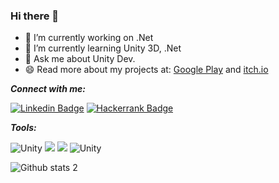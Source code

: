 ### Hi there 👋



- 🔭 I’m currently working on .Net
- 🌱 I’m currently learning Unity 3D, .Net 
- 💬 Ask me about Unity Dev.
- 😄  Read more about my projects at: [Google Play](https://play.google.com/store/apps/developer?id=Muhammet+Fatih+Y%C4%B1lmaz) and [itch.io](https://cansix1.itch.io/)



***Connect with me:***

[![Linkedin Badge](https://img.shields.io/badge/-Linkedin-blue?style=flat-quare&labelColor=blue&logo=linkedin&logoColor=white&link=link)](https://www.linkedin.com/in/muhammetfatihyilmaz/) 
[![Hackerrank Badge](https://img.shields.io/badge/-HackerRank-green?style=flat-quare&labelColor=green&logo=Hackerrank&logoColor=white&link=link)](https://www.hackerrank.com/muhammet_yilmaz1) 

***Tools:***

![Unity](https://img.shields.io/badge/Unity%20-black?logo=unity) ![](https://img.shields.io/badge/%20-blueviolet?logo=csharp) ![](https://img.shields.io/badge/%20-informational?logo=.net) ![Unity](https://img.shields.io/badge/Marmoset%20Hexels_3-red?logo=marmosethexels)


![Github stats 2](https://github-readme-stats.vercel.app/api?username=MuhammetFatihYilmaz&show_icons=true&theme=radical)
